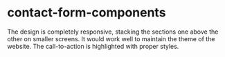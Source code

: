 # contact-form-components
The design is completely responsive, stacking the sections one above the other on smaller screens. It would work well to maintain the theme of the website. The call-to-action is highlighted with proper styles.
